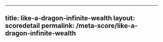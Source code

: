 ---
        
title: like-a-dragon-infinite-wealth
layout: scoredetail
permalink: /meta-score/like-a-dragon-infinite-wealth
---